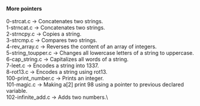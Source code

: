 **More pointers**\
\
0-strcat.c -> Concatenates two strings.\
1-strncat.c -> Concatenates two strings.\
2-strncpy.c -> Copies a string.\
3-strcmp.c -> Compares two strings.\
4-rev_array.c -> Reverses the content of an array of integers.\
5-string_toupper.c -> Changes all lowercase letters of a string to uppercase.\
6-cap_string.c -> Capitalizes all words of a string.\
7-leet.c -> Encodes a string into 1337.\
8-rot13.c -> Encodes a string using rot13.\
100-print_number.c -> Prints an integer.\
101-magic.c -> Making a[2] print 98 using a pointer to previous declared variable.\
102-infinite_add.c -> Adds two numbers.\

